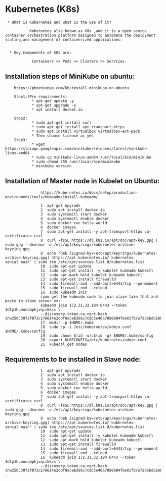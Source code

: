 # Kubernetes (K8s)

     * What is Kubernetes and what is the use of it?

               Kubernetes also known as K8s ,and it is a open source container orchestration platform designed to automate the deployment                   scaling,and management of containerized applications.


      * Key Components of K8s are:

                Containers >> Pods >> Clusters >> Servcies.
                           
## Installation steps of MiniKube on ubuntu:

        https://phoenixnap.com/kb/install-minikube-on-ubuntu    

        Step1:(Pre-requirements)
                * apt-get update -y
                * apt-get upgrade -y
                * apt install docker.io

        Step2:
                * sudo apt-get install curl
                * sudo apt-get install apt-transport-https
                * sudo apt install virtualbox virtualbox-ext-pack
                * Then choose licence as yes
        Step3:
                * wget https://storage.googleapis.com/minikube/releases/latest/minikube-linux-amd64
                * sudo cp minikube-linux-amd64 /usr/local/bin/minikube
                * sudo chmod 755 /usr/local/bin/minikube
                * minikube version

## Installation of Master node in Kubelet on Ubuntu:

                    https://kubernetes.io/docs/setup/production-environment/tools/kubeadm/install-kubeadm/
                    
                    1  apt-get upgrade
                    2  sudo apt install docker.io
                    3  sudo systemctl start docker
                    4  sudo systemctl enable docker
                    5  sudo docker run hello-world
                    6  docker images
                    7  sudo apt-get install -y apt-transport-https ca-certificates curl
                    8  curl -fsSL https://dl.k8s.io/apt/doc/apt-key.gpg | sudo gpg --dearmor -o /etc/apt/keyrings/kubernetes-archive-                             keyring.gpg
                    9  echo "deb [signed-by=/etc/apt/keyrings/kubernetes-archive-keyring.gpg] https://apt.kubernetes.io/ kubernetes-                              xenial main" | sudo tee /etc/apt/sources.list.d/kubernetes.list
                    10  sudo apt-get update
                    11  sudo apt-get install -y kubelet kubeadm kubectl
                    12  sudo apt-mark hold kubelet kubeadm kubectl
                    13  sudo apt-get install firewalld
                    14  sudo firewall-cmd --add-port=6443/tcp --permanent
                    15  sudo firewall-cmd --reload
                    16  sudo kubeadm init
                    (you get the kubeadm code to join slave take that and paste in slave server ex:
                    kubeadm join 172.31.32.194:6443 --token 3dfp1h.munabpkjvqcikkzs \
                    --discovery-token-ca-cert-hash sha256:39f2f072c276614e2cdf9ace6366c7cdc5e40a7080684fbe01fb7e72dcbdb168)
                    17  mkdir -p $HOME/.kube
                    18  sudo cp -i /etc/kubernetes/admin.conf $HOME/.kube/config
                    19  sudo chown $(id -u):$(id -g) $HOME/.kube/config
                    20  export KUBECONFIG=/etc/kubernetes/admin.conf
                    21  kubectl get nodes
                   
## Requirements to be installed in Slave node:
                    1  apt-get upgrade
                    2  sudo apt install docker.io
                    3  sudo systemctl start docker
                    4  sudo systemctl enable docker
                    5  sudo docker run hello-world
                    6  docker images
                    7  sudo apt-get install -y apt-transport-https ca-certificates curl
                    8  curl -fsSL https://dl.k8s.io/apt/doc/apt-key.gpg | sudo gpg --dearmor -o /etc/apt/keyrings/kubernetes-archive-                             keyring.gpg
                    9  echo "deb [signed-by=/etc/apt/keyrings/kubernetes-archive-keyring.gpg] https://apt.kubernetes.io/ kubernetes-                              xenial main" | sudo tee /etc/apt/sources.list.d/kubernetes.list
                    10  sudo apt-get update
                    11  sudo apt-get install -y kubelet kubeadm kubectl
                    12  sudo apt-mark hold kubelet kubeadm kubectl
                    13  sudo apt-get install firewalld
                    14  sudo firewall-cmd --add-port=6443/tcp --permanent
                    15  sudo firewall-cmd --reload
                    16  kubeadm join 172.31.32.194:6443 --token 3dfp1h.munabpkjvqcikkzs \
                    --discovery-token-ca-cert-hash sha256:39f2f072c276614e2cdf9ace6366c7cdc5e40a7080684fbe01fb7e72dcbdb168 .
  
    

                
                
